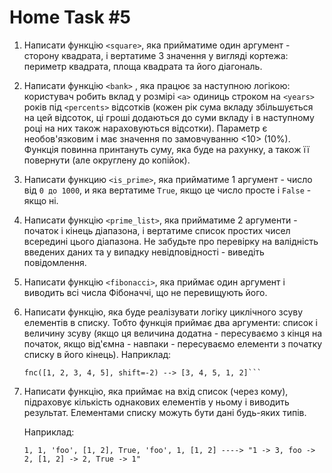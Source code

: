 # Home Task #5

1. Написати функцію ```<square>```, яка прийматиме один аргумент - сторону квадрата, і вертатиме 3 значення у вигляді кортежа: периметр квадрата, площа квадрата та його діагональ.
2. Написати функцію ```<bank>``` , яка працює за наступною логікою: користувач робить вклад у 
   розмірі ```<a>``` одиниць строком на ```<years>``` років під ```<percents>``` відсотків (кожен рік сума вкладу збільшується на цей відсоток, ці гроші додаються до суми вкладу і в наступному році на них також нараховуються відсотки). Параметр <percents> є необов'язковим і має значення по замовчуванню <10> (10%). Функція повинна принтануть суму, яка буде на рахунку, а також її повернути (але округлену до копійок).
3. Написати функцию ```<is_prime>```, яка прийматиме 1 аргумент - число від ```0 до 1000```, и яка вертатиме ```True```, якщо це число просте і ```False``` - якщо ні.
4. Написати функцію ```<prime_list>```, яка прийматиме 2 аргументи - початок і кінець діапазона, і вертатиме список простих чисел всередині цього діапазона. Не забудьте про перевірку на валідність введених даних та у випадку невідповідності - виведіть повідомлення.
5. Написати функцію ```<fibonacci>```, яка приймає один аргумент і виводить всі числа Фібоначчі, що не перевищують його.
6. Написати функцію, яка буде реалізувати логіку циклічного зсуву елементів в списку. Тобто функція приймає два аргументи: список і величину зсуву (якщо ця величина додатна - пересуваємо з кінця на початок, якщо від'ємна - навпаки - пересуваємо елементи з початку списку в його кінець).
   Наприклад:
   ```fnc([1, 2, 3, 4, 5], shift=1) --> [5, 1, 2, 3, 4]
   fnc([1, 2, 3, 4, 5], shift=-2) --> [3, 4, 5, 1, 2]```
7. Написати функцію, яка приймає на вхід список (через кому), підраховує кількість однакових елементів у ньому і виводить результат. Елементами списку можуть бути дані будь-яких типів.

    Наприклад:

    ```1, 1, 'foo', [1, 2], True, 'foo', 1, [1, 2] ----> "1 -> 3, foo -> 2, [1, 2] -> 2, True -> 1"```